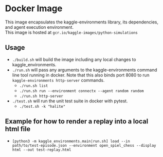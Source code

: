 # Docker Image

This image encapsulates the kaggle-environments library, its dependencies, and agent execution environment.  
This image is hosted at `gcr.io/kaggle-images/python-simulations`

## Usage

- `./build.sh` will build the image including any local changes to kaggle_environments.
- `./run.sh` will pass any arguments to the kaggle-environments command line tool running in docker. Note that this also binds port 8080 to run `kaggle-environments http-server` commands.
  - `./run.sh list`
  - `./run.sh run --environment connectx --agent random random`
  - `./run.sh http-server`
- `./test.sh` will run the unit test suite in docker with pytest.
  - `./test.sh -k "halite"`

## Example for how to render a replay into a local html file

- `[python3 -m kaggle_environments.main|run.sh] load --in path/to/test-episode.json --environment open_spiel_chess --display html --out test-replay.html`
